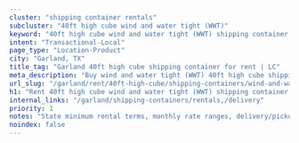 ```yaml
---
cluster: "shipping container rentals"
subcluster: "40ft high cube wind and water tight (WWT)"
keyword: "40ft high cube wind and water tight (WWT) shipping container for rent Garland, TX"
intent: "Transactional-Local"
page_type: "Location-Product"
city: "Garland, TX"
title_tag: "Garland 40ft high cube shipping container for rent | LC"
meta_description: "Buy wind and water tight (WWT) 40ft high cube shipping container rent with local delivery in Garland, TX. LC Container — local Since 2003. Request a fast quote today."
url_slug: "/garland/rent/40ft-high-cube/shipping-containers/wind-and-water-tight-wwt"
h1: "Rent 40ft high cube wind and water tight (WWT) shipping container in Garland"
internal_links: "/garland/shipping-containers/rentals,/delivery"
priority: 1
notes: "State minimum rental terms, monthly rate ranges, delivery/pickup fees, service area."
noindex: false
---
```


<!-- TODO: Add unique city/inventory copy, images, and internal links here. -->
